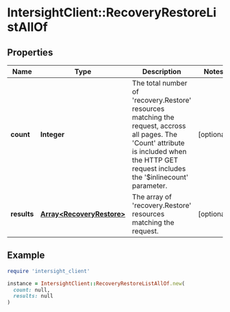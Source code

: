 # IntersightClient::RecoveryRestoreListAllOf

## Properties

| Name | Type | Description | Notes |
| ---- | ---- | ----------- | ----- |
| **count** | **Integer** | The total number of &#39;recovery.Restore&#39; resources matching the request, accross all pages. The &#39;Count&#39; attribute is included when the HTTP GET request includes the &#39;$inlinecount&#39; parameter. | [optional] |
| **results** | [**Array&lt;RecoveryRestore&gt;**](RecoveryRestore.md) | The array of &#39;recovery.Restore&#39; resources matching the request. | [optional] |

## Example

```ruby
require 'intersight_client'

instance = IntersightClient::RecoveryRestoreListAllOf.new(
  count: null,
  results: null
)
```


